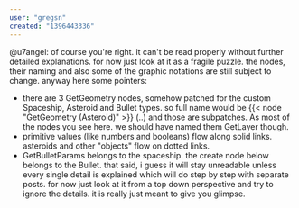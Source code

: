 ```yaml
---
user: "gregsn"
created: "1396443336"
---
```


@u7angel: of course you're right. it can't be read properly without further detailed explanations. for now just look at it as a fragile puzzle. the nodes, their naming and also some of the graphic notations are still subject to change.
anyway here some pointers:
* there are 3 GetGeometry nodes, somehow patched for the custom Spaceship, Asteroid and Bullet types. so full name would be {{< node "GetGeometry (Asteroid)" >}} (..) and those are subpatches. As most of the nodes you see here. we should have named them GetLayer though.
* primitive values (like numbers and booleans) flow along solid links. asteroids and other "objects" flow on dotted links.
* GetBulletParams belongs to the spaceship. the create node below belongs to the Bullet.
that said, i guess it will stay unreadable unless every single detail is explained which will do step by step with separate posts. for now just look at it from a top down perspective and try to ignore the details. it is really just meant to give you glimpse.
